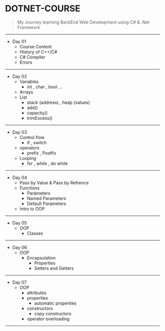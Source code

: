 # DOTNET-COURSE
> My Journey learning BackEnd Web Development using C# &amp; .Net Framework

<hr/>

- Day 01
    - Course Content 
    - History of C++/C#
    - C# Compiler
    - Errors

<hr/>


- Day 02
    - Variables
       - int , char , bool ...
    - Arrays
    - List
        - stack (address) , heap (values)
        - add()
        - capacity()
        - trimExcess()
<hr/>

- Day 03
    - Control flow
        - if , switch
    - operators
        - prefix , Postfix
    - Looping
        - for , while , do while

<hr/>

- Day 04
    - Pass by Value & Pass by Refrence
    - Functions 
        - Parameters
        - Named Parameters
        - Default Parameters
    - Intro to OOP

<hr/>

- Day 05
    - OOP 
        - Classes

<hr />

- Day 06
    - OOP
        - Encapsulation 
            - Properties
            - Setters and Getters
<hr />

- Day 07
    - OOP
        - attributes
        - properties
            - automatic properties
        - constructors
            - copy constructors
        - operator overloading

<hr /> 